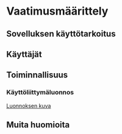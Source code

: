 # Vaatimusmäärittely

## Sovelluksen käyttötarkoitus

## Käyttäjät

## Toiminnallisuus

### Käyttöliittymäluonnos
[Luonnoksen kuva](python-app/dokumentaatio/käyttöliittymäluonnos.png)

## Muita huomioita
